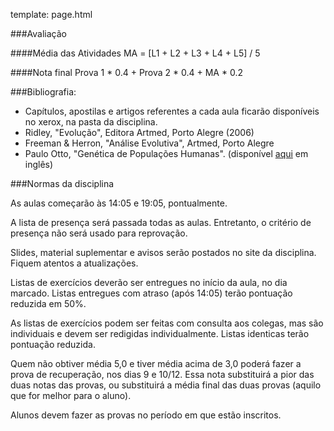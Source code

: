 template: page.html

###Avaliação

####Média das Atividades
      MA = [L1 + L2 + L3 + L4 + L5] / 5

####Nota final
      Prova 1 * 0.4 + Prova 2 * 0.4 + MA * 0.2

###Bibliografia:
- Capítulos, apostilas e artigos referentes a cada aula ficarão disponíveis no xerox, na pasta da disciplina.
- Ridley, "Evolução", Editora Artmed, Porto Alegre (2006)
- Freeman & Herron, "Análise Evolutiva", Artmed, Porto Alegre
- Paulo Otto, "Genética de Populações Humanas". (disponível [aqui](/bio208/static/pdfs/livro_paulo_otto.pdf) em inglês)

###Normas da disciplina

As aulas começarão às 14:05 e 19:05, pontualmente.

A lista de presença será passada todas as aulas. Entretanto, o critério de presença não será usado para reprovação.

Slides, material suplementar e avisos serão postados no site da disciplina. Fiquem atentos a atualizações.

Listas de exercícios deverão ser entregues no início da aula, no dia marcado. Listas entregues com atraso (após 14:05) terão pontuação reduzida em 50%.

As listas de exercícios podem ser feitas com consulta aos colegas, mas são individuais e devem ser redigidas individualmente. Listas identicas terão pontuação reduzida.

Quem não obtiver média 5,0 e tiver média acima de 3,0 poderá fazer a prova de recuperação, nos dias 9 e 10/12. Essa nota substituirá a pior das duas notas das provas, ou substituirá a média final das duas provas (aquilo que for melhor para o aluno).

Alunos devem fazer as provas no período em que estão inscritos.
